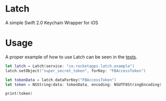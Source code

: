 # Latch
A simple Swift 2.0 Keychain Wrapper for iOS

# Usage

A proper example of how to use Latch can be seen in the [tests](https://github.com/endocrimes/Latch/blob/master/LatchTests/LatchTests.swift).

```swift
let latch = Latch(service: "co.rocketapps.latch.example")
latch.setObject("super_secret_token", forKey: "FBAccessToken")

let tokenData = latch.dataForKey("FBAccessToken")
let token = NSString(data: tokenData, encoding: NSUTF8StringEncoding)

print(token)
```
